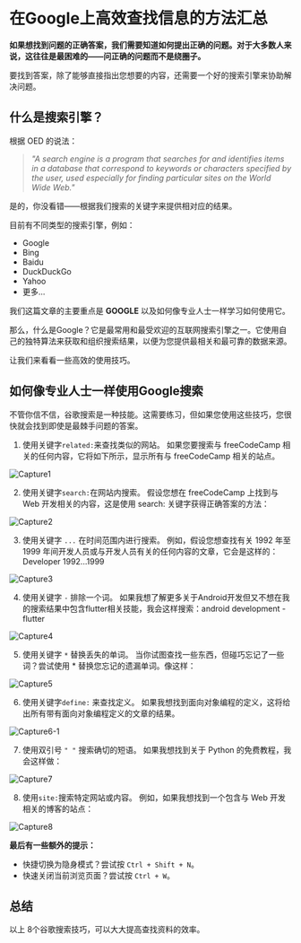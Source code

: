 # 在Google上高效查找信息的方法汇总

**如果想找到问题的正确答案，我们需要知道如何提出正确的问题。对于大多数人来说，这往往是最困难的——问正确的问题而不是绕圈子。**



要找到答案，除了能够直接指出您想要的内容，还需要一个好的搜索引擎来协助解决问题。



## 什么是搜索引擎？

根据 OED 的说法：

> *"A search engine is a program that searches for and identifies items in a database that correspond to keywords or characters specified by the user, used especially for finding particular sites on the World Wide Web."*

是的，你没看错——根据我们搜索的关键字来提供相对应的结果。

目前有不同类型的搜索引擎，例如：

- Google
- Bing
- Baidu
- DuckDuckGo
- Yahoo
- 更多...

我们这篇文章的主要重点是 **GOOGLE** 以及如何像专业人士一样学习如何使用它。

那么，什么是Google？它是最常用和最受欢迎的互联网搜索引擎之一。它使用自己的独特算法来获取和组织搜索结果，以便为您提供最相关和最可靠的数据来源。

让我们来看看一些高效的使用技巧。



## 如何像专业人士一样使用Google搜索

不管你信不信，谷歌搜索是一种技能。这需要练习，但如果您使用这些技巧，您很快就会找到即使是最棘手问题的答案。



1. 使用关键字`related:`来查找类似的网站。
   如果您要搜索与 freeCodeCamp 相关的任何内容，它将如下所示，显示所有与 freeCodeCamp 相关的站点。

![Capture1](https://www.freecodecamp.org/news/content/images/2021/03/Capture1.PNG)





2. 使用关键字`search:`在网站内搜索。
   假设您想在 freeCodeCamp 上找到与 Web 开发相关的内容，这是使用 search: 关键字获得正确答案的方法：

![Capture2](https://www.freecodecamp.org/news/content/images/2021/03/Capture2.PNG)



3. 使用关键字 `...` 在时间范围内进行搜索。
   例如，假设您想查找有关 1992 年至 1999 年间开发人员或与开发人员有关的任何内容的文章，它会是这样的：Developer 1992...1999

![Capture3](https://www.freecodecamp.org/news/content/images/2021/03/Capture3.PNG)



4. 使用关键字 `-` 排除一个词。
   如果我想了解更多关于Android开发但又不想在我的搜索结果中包含flutter相关技能，我会这样搜索：android development -flutter

![Capture4](https://www.freecodecamp.org/news/content/images/2021/03/Capture4.PNG)



5. 使用关键字 `*` 替换丢失的单词。
   当你试图查找一些东西，但碰巧忘记了一些词？尝试使用 * 替换您忘记的遗漏单词。像这样：

![Capture5](https://www.freecodecamp.org/news/content/images/2021/03/Capture5.PNG)



6. 使用关键字`define:` 来查找定义。
   如果我想找到面向对象编程的定义，这将给出所有带有面向对象编程定义的文章的结果。

![Capture6-1](https://www.freecodecamp.org/news/content/images/2021/03/Capture6-1.PNG)



7. 使用双引号 `" "` 搜索确切的短语。
   如果我想找到关于 Python 的免费教程，我会这样做：

![Capture7](https://www.freecodecamp.org/news/content/images/2021/03/Capture7.PNG)



8. 使用`site:`搜索特定网站或内容。
   例如，如果我想找到一个包含与 Web 开发相关的博客的站点：

![Capture8](https://www.freecodecamp.org/news/content/images/2021/03/Capture8.PNG)



**最后有一些额外的提示：**

- 快捷切换为隐身模式？尝试按 `Ctrl + Shift + N`。
- 快速关闭当前浏览页面？尝试按 `Ctrl + W`。



## 总结

以上 8个谷歌搜索技巧，可以大大提高查找资料的效率。